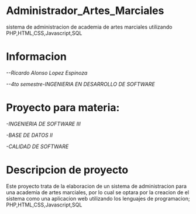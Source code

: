 # Administrador_Artes_Marciales
sistema de administracion de academia de artes marciales utilizando PHP,HTML,CSS,Javascript,SQL      

# Informacion
*--Ricardo Alonso Lopez Espinoza*

*--4to semestre-INGENIERIA EN DESARROLLO DE SOFTWARE*
  
# Proyecto para materia:
*-INGENIERIA DE SOFTWARE III*

*-BASE DE DATOS II*

*-CALIDAD DE SOFTWARE*
  
# Descripcion de proyecto
Este proyecto trata de la elaboracion de un sistema de administracion para una academia de artes marciales,
por lo cual se optara por la creacion de el sistema como una aplicacion web utilizando los lenguajes de programacion;
PHP,HTML,CSS,Javascript,SQL 
  
